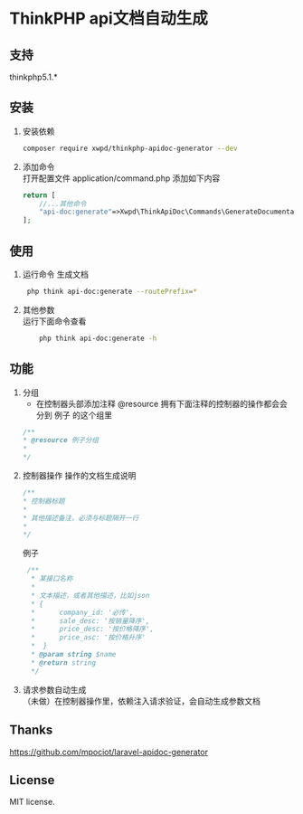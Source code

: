 # ThinkPHP api文档自动生成
## 支持  
   thinkphp5.1.*
   
## 安装
1. 安装依赖
    ```bash
    composer require xwpd/thinkphp-apidoc-generator --dev
    ```
1. 添加命令     
    打开配置文件 application/command.php 添加如下内容
    ```php
    return [
        //...其他命令
        "api-doc:generate"=>Xwpd\ThinkApiDoc\Commands\GenerateDocumentation::class
    ];
    ```
   
## 使用 
1. 运行命令 生成文档
   ```bash
    php think api-doc:generate --routePrefix=*
   ```
1.  其他参数   
    运行下面命令查看
    ```bash
        php think api-doc:generate -h
    ```
    
## 功能
1. 分组
    * 在控制器头部添加注释 @resource  拥有下面注释的控制器的操作都会会分到 例子 的这个组里
    ```php
    /**
   * @resource 例子分组
   * 
    */
    ```
1. 控制器操作
    操作的文档生成说明
    ```php
   /**
    * 控制器标题
    *
    * 其他描述备注，必须与标题隔开一行
    * 
   */
   ```
   例子
   ```php
    /**
     * 某接口名称
     *
     * 文本描述，或者其他描述，比如json
     * {
     *      company_id: '必传',
     *      sale_desc: '按销量降序',
     *      price_desc: '按价格降序',
     *      price_asc: '按价格升序'
     *  }
     * @param string $name
     * @return string
     */
   ```
1. 请求参数自动生成   
   （未做）在控制器操作里，依赖注入请求验证，会自动生成参数文档
 
## Thanks
   https://github.com/mpociot/laravel-apidoc-generator
    
## License
   MIT license.